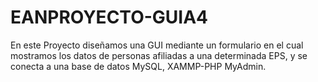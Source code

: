 # EANPROYECTO-GUIA4
En este Proyecto diseñamos una GUI mediante un formulario en el cual mostramos los datos de personas afiliadas a una determinada EPS, y se conecta a una base de datos MySQL, XAMMP-PHP MyAdmin. 
